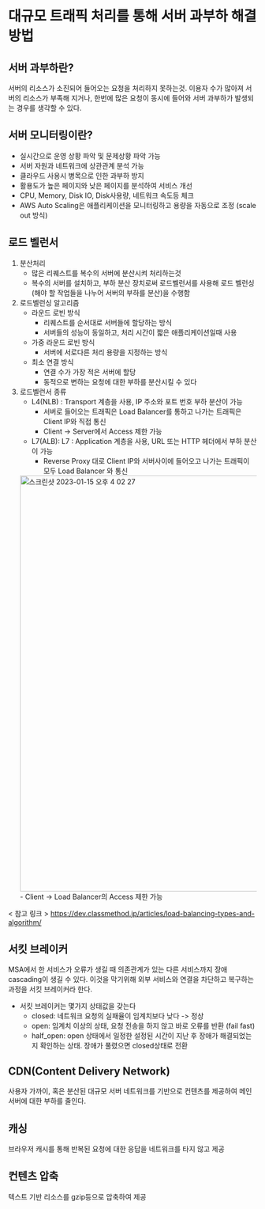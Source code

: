 # 대규모 트래픽 처리를 통해 서버 과부하 해결 방법

## 서버 과부하란?
서버의 리소스가 소진되어 들어오는 요청을 처리하지 못하는것. 이용자 수가 많아져 서버의 리소스가 부족해 지거나, 한번에 많은 요청이 동시에 들어와 서버 과부하가 발생되는 경우를 생각할 수 있다.

## 서버 모니터링이란?
- 실시간으로 운영 상황 파악 및 문제상황 파악 가능
- 서버 자원과 네트워크에 상관관계 분석 가능
- 클라우드 사용시 병목으로 인한 과부하 방지
- 활용도가 높은 페이지와 낮은 페이지를 분석하여 서비스 개선
- CPU, Memory, Disk IO, Disk사용량, 네트워크 속도등 체크
- AWS Auto Scaling은 애플리케이션을 모니터링하고 용량을 자동으로 조정 (scale out 방식)

## 로드 벨런서
1. 분산처리
   - 많은 리퀘스트를 복수의 서버에 분산시켜 처리하는것
   - 복수의 서버를 설치하고, 부하 분산 장치로써 로드벨런서를 사용해 로드 벨런싱(해야 할 작업들을 나누어 서버의 부하를 분산)을 수행함
2. 로드벨런싱 알고리즘
   - 라운드 로빈 방식
     - 리퀘스트를 순서대로 서버들에 할당하는 방식
     - 서버들의 성능이 동일하고, 처리 시간이 짧은 애플리케이션일때 사용
   - 가중 라운드 로빈 방식
     - 서버에 서로다른 처리 용량을 지정하는 방식 
   - 최소 연결 방식
     - 연결 수가 가장 적은 서버에 할당
     - 동적으로 변하는 요청에 대한 부하를 분산시킬 수 있다
3. 로드벨런서 종류
   - L4(NLB) : Transport 계층을 사용, IP 주소와 포트 번호 부하 분산이 가능
     - 서버로 들어오는 트래픽은 Load Balancer를 통하고 나가는 트래픽은 Client IP와 직접 통신
     - Client → Server에서 Access 제한 가능
   - L7(ALB): L7 : Application 계층을 사용, URL 또는 HTTP 헤더에서 부하 분산이 가능
     - Reverse Proxy 대로 Client IP와 서버사이에 들어오고 나가는 트래픽이 모두 Load Balancer 와 통신
    <img width="841" alt="스크린샷 2023-01-15 오후 4 02 27" src="https://user-images.githubusercontent.com/55372995/212527549-fdc78e5d-564f-4b0c-b47f-c5b09881b505.png">
     - Client → Load Balancer의 Access 제한 가능

< 참고 링크 >
https://dev.classmethod.jp/articles/load-balancing-types-and-algorithm/

## 서킷 브레이커
MSA에서 한 서비스가 오류가 생길 때 의존관계가 있는 다른 서비스까지 장애 cascading이 생길 수 있다. 이것을 막기위해 외부 서비스와 연결을 차단하고 복구하는 과정을 서킷 브레이커라 한다. 
- 서킷 브레이커는 몇가지 상태값을 갖는다
  - closed: 네트워크 요청의 실패율이 임계치보다 낮다 -> 정상
  - open: 임계치 이상의 상태, 요청 전송을 하지 않고 바로 오류를 반환 (fail fast)
  - half_open: open 상태에서 일정한 설정된 시간이 지난 후 장애가 해결되었는지 확인하는 상태. 장애가 풀렸으면 closed상태로 전환 

## CDN(Content Delivery Network)
사용자 가까이, 혹은 분산된 대규모 서버 네트워크를 기반으로 컨텐츠를 제공하여 메인 서버에 대한 부하를 줄인다.

## 캐싱
브라우저 캐시를 통해 반복된 요청에 대한 응답을 네트워크를 타지 않고 제공

## 컨텐츠 압축
텍스트 기반 리소스를 gzip등으로 압축하여 제공
